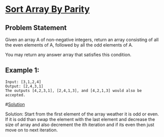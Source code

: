 # [Sort Array By Parity](https://leetcode.com/problems/sort-array-by-parity/)
## Problem Statement
Given an array A of non-negative integers, return an array consisting of all the even elements of A, followed by all the odd elements of A.

You may return any answer array that satisfies this condition.

## __Example 1:__
```
Input: [3,1,2,4]
Output: [2,4,3,1]
The outputs [4,2,3,1], [2,4,1,3], and [4,2,1,3] would also be accepted.

```

#[Solution]()

Solution: Start from the first element of the array weather it is odd or even. If it is odd than swap the element with the last element and decrease the size of array and 
also decrement the ith iteration and if its even then just move on to next iteration.